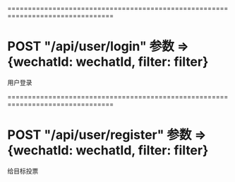 ================================================================================
# POST  "/api/user/login"  参数 => {wechatId: wechatId, filter: filter}
  用户登录

================================================================================
# POST  "/api/user/register"  参数 => {wechatId: wechatId, filter: filter}
  给目标投票
